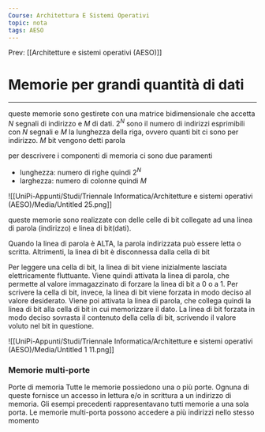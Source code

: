 ```yaml
---
Course: Architettura E Sistemi Operativi
topic: nota
tags: AESO
---
```


Prev: [[Architetture e sistemi operativi (AESO)]]

# Memorie per grandi quantità di dati
---

queste memorie sono gestirete con una matrice bidimensionale che accetta  $N$ segnali di indirizzo e $M$  di dati. $2^N$ sono il numero di indirizzi esprimibili con $N$  segnali e $M$ la lunghezza della riga, ovvero quanti bit ci sono per indirizzo. $M$ bit vengono detti parola

per descrivere i componenti di memoria ci sono due paramenti

- lunghezza: numero di righe quindi $2^N$
- larghezza: numero di colonne quindi $M$

![[UniPi-Appunti/Studi/Triennale Informatica/Architetture e sistemi operativi (AESO)/Media/Untitled 25.png]]

queste memorie sono realizzate con delle celle di bit collegate ad una linea di parola (indirizzo) e linea di bit(dati).

Quando la linea di parola è ALTA, la parola indirizzata può essere letta o scritta. Altrimenti, la linea di bit è disconnessa dalla cella di bit

Per leggere una cella di bit, la linea di bit viene inizialmente lasciata elettricamente fluttuante. Viene quindi attivata la linea di parola, che permette al valore immagazzinato di forzare la linea di bit a 0 o a 1. Per scrivere la cella di bit, invece, la linea di bit viene forzata in modo deciso al valore desiderato. Viene poi attivata la linea di parola, che collega quindi la linea di bit alla cella di bit in cui memorizzare il dato. La linea di bit forzata in modo deciso sovrasta il contenuto della cella di bit, scrivendo il valore voluto nel bit in questione.

![[UniPi-Appunti/Studi/Triennale Informatica/Architetture e sistemi operativi (AESO)/Media/Untitled 1 11.png]]

### Memorie multi-porte

Porte di memoria
Tutte le memorie possiedono una o più porte. Ognuna di queste fornisce un accesso in lettura e/o in scrittura a un indirizzo di memoria. Gli esempi precedenti rappresentavano tutti memorie a una sola porta.
Le memorie multi-porta possono accedere a più indirizzi nello stesso momento
